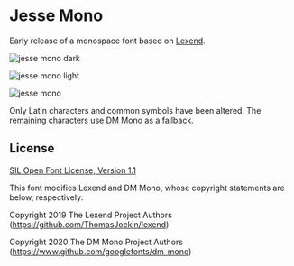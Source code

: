 # Jesse Mono
Early release of a monospace font based on [Lexend](https://lexend.com).

![jesse mono dark](https://github.com/MadSimple/jesse-mono/assets/92187165/0d0b95c9-ada6-4761-8041-36922becb20a)

![jesse mono light](https://github.com/MadSimple/jesse-mono/assets/92187165/401ed584-5707-4cfa-8fa6-d793e96f3882)

![jesse mono](https://github.com/MadSimple/jesse-mono/assets/92187165/b56535ec-812c-4872-8899-4303bd06d75b)

Only Latin characters and common symbols have been altered.
The remaining characters use [DM Mono](https://fonts.google.com/specimen/DM+Mono) as a fallback.

## License

[SIL Open Font License, Version 1.1](http://scripts.sil.org/OFL)

This font modifies Lexend and DM Mono, whose copyright statements are below, respectively:

Copyright 2019 The Lexend Project Authors (https://github.com/ThomasJockin/lexend)

Copyright 2020 The DM Mono Project Authors (https://www.github.com/googlefonts/dm-mono)
